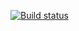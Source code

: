 [![Build status](https://ci.appveyor.com/api/projects/status/gc22102xwvghmxfu?svg=true)](https://ci.appveyor.com/project/PunisherFromHell/webautotest)
